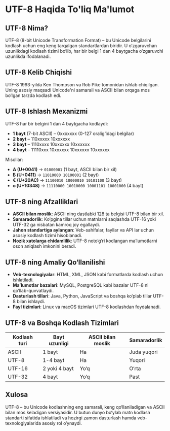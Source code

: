 # UTF-8 Haqida To'liq Ma'lumot

## UTF-8 Nima?
UTF-8 (8-bit Unicode Transformation Format) – bu Unicode belgilarini kodlash uchun eng keng tarqalgan standartlardan biridir. U o‘zgaruvchan uzunlikdagi kodlash tizimi bo‘lib, har bir belgi 1 dan 4 baytgacha o‘zgaruvchi uzunlikda ifodalanadi.

## UTF-8 Kelib Chiqishi
UTF-8 1993-yilda Ken Thompson va Rob Pike tomonidan ishlab chiqilgan. Uning asosiy maqsadi Unicode'ni samarali va ASCII bilan orqaga mos bo‘lgan tarzda kodlash edi.

## UTF-8 Ishlash Mexanizmi
UTF-8 har bir belgini 1 dan 4 baytgacha kodlaydi:
- **1 bayt** (7-bit ASCII) – 0xxxxxxx (0-127 oralig‘idagi belgilar)
- **2 bayt** – 110xxxxx 10xxxxxx
- **3 bayt** – 1110xxxx 10xxxxxx 10xxxxxx
- **4 bayt** – 11110xxx 10xxxxxx 10xxxxxx 10xxxxxx

Misollar:
- **A (U+0041)** → `01000001` (1 bayt, ASCII bilan bir xil)
- **Б (U+0411)** → `11010000 10100001` (2 bayt)
- **€ (U+20AC)** → `11100010 10000010 10101100` (3 bayt)
- **𐍈 (U+10348)** → `11110000 10010000 10001101 10001000` (4 bayt)

## UTF-8 ning Afzalliklari
- **ASCII bilan moslik**: ASCII ning dastlabki 128 ta belgisi UTF-8 bilan bir xil.
- **Samaradorlik**: Ko‘pgina tillar uchun matnlarni saqlashda UTF-16 yoki UTF-32 ga nisbatan kamroq joy egallaydi.
- **Jahon standartiga aylangan**: Veb-sahifalar, fayllar va API lar uchun asosiy kodlash tizimi hisoblanadi.
- **Nozik xatolarga chidamlilik**: UTF-8 noto‘g‘ri kodlangan ma’lumotlarni oson aniqlash imkonini beradi.

## UTF-8 ning Amaliy Qo‘llanilishi
- **Veb-texnologiyalar**: HTML, XML, JSON kabi formatlarda kodlash uchun ishlatiladi.
- **Ma’lumotlar bazalari**: MySQL, PostgreSQL kabi bazalar UTF-8 ni qo‘llab-quvvatlaydi.
- **Dasturlash tillari**: Java, Python, JavaScript va boshqa ko‘plab tillar UTF-8 bilan ishlaydi.
- **Fayl tizimlari**: Linux va macOS tizimlari UTF-8 kodlashdan foydalanadi.

## UTF-8 va Boshqa Kodlash Tizimlari
| Kodlash turi | Bayt uzunligi | ASCII bilan moslik | Samaradorlik |
|-------------|--------------|------------------|-------------|
| ASCII      | 1 bayt       | Ha               | Juda yuqori |
| UTF-8      | 1-4 bayt     | Ha               | Yuqori |
| UTF-16     | 2 yoki 4 bayt| Yo‘q             | O‘rta |
| UTF-32     | 4 bayt       | Yo‘q             | Past |

## Xulosa
UTF-8 – bu Unicode kodlashning eng samarali, keng qo‘llaniladigan va ASCII bilan mos keladigan versiyasidir. U butun dunyo bo‘ylab matn kodlash standarti sifatida ishlatiladi va hozirgi zamon dasturlash hamda veb-texnologiyalarida asosiy rol o‘ynaydi.

